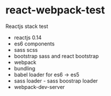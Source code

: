 # react-webpack-test
Reactjs stack test
* reactjs 0.14
* es6 components
* sass scss 
* bootstrap sass and react bootstrap
* webpack 
 * bundling
 * babel loader for es6 -> es5 
 * sass loader - sass boostrap loader
 * webpack-dev-server


